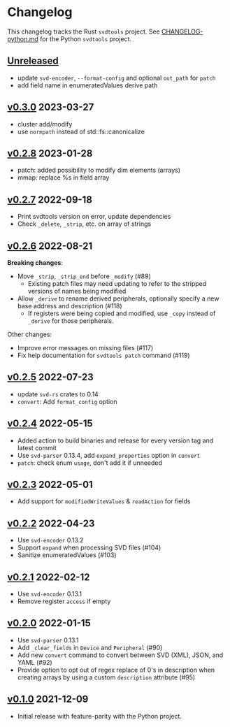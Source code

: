 # Changelog

This changelog tracks the Rust `svdtools` project. See
[CHANGELOG-python.md](CHANGELOG-python.md) for the Python `svdtools` project.

## [Unreleased]

* update `svd-encoder`, `--format-config` and optional `out_path` for `patch`
* add field name in enumeratedValues derive path

## [v0.3.0] 2023-03-27

* cluster add/modify
* use `normpath` instead of std::fs::canonicalize

## [v0.2.8] 2023-01-28

* patch: added possibility to modify dim elements (arrays)
* mmap: replace %s in field array

## [v0.2.7] 2022-09-18

* Print svdtools version on error, update dependencies
* Check `_delete`, `_strip`, etc. on array of strings

## [v0.2.6] 2022-08-21

**Breaking changes**:

* Move `_strip`, `_strip_end` before `_modify` (#89)
    * Existing patch files may need updating to refer to the stripped
      versions of names being modified
* Allow `_derive` to rename derived peripherals, optionally specify a new base
    address and description (#118)
    * If registers were being copied and modified, use `_copy` instead of
      `_derive` for those peripherals.

Other changes:

* Improve error messages on missing files (#117)
* Fix help documentation for `svdtools patch` command (#119)

## [v0.2.5] 2022-07-23

* update `svd-rs` crates to 0.14
* `convert`: Add `format_config` option

## [v0.2.4] 2022-05-15

* Added action to build binaries and release for every version tag and latest commit
* Use `svd-parser` 0.13.4, add `expand_properties` option in `convert`
* `patch`: check enum `usage`, don't add it if unneeded

## [v0.2.3] 2022-05-01

* Add support for `modifiedWriteValues` & `readAction` for fields

## [v0.2.2] 2022-04-23

* Use `svd-encoder` 0.13.2
* Support `expand` when processing SVD files (#104)
* Sanitize enumeratedValues (#103)

## [v0.2.1] 2022-02-12

* Use `svd-encoder` 0.13.1
* Remove register `access` if empty

## [v0.2.0] 2022-01-15

* Use `svd-parser` 0.13.1
* Add `_clear_fields` in `Device` and `Peripheral` (#90)
* Add new `convert` command to convert between SVD (XML), JSON, and YAML (#92)
* Provide option to opt out of regex replace of 0's in description when
  creating arrays by using a custom `description` attribute (#95)

## [v0.1.0] 2021-12-09

* Initial release with feature-parity with the Python project.

[Unreleased]: https://github.com/stm32-rs/svdtools/compare/v0.3.0...HEAD
[v0.3.0]: https://github.com/stm32-rs/svdtools/compare/v0.2.8...v0.3.0
[v0.2.8]: https://github.com/stm32-rs/svdtools/compare/v0.2.7...v0.2.8
[v0.2.7]: https://github.com/stm32-rs/svdtools/compare/v0.2.6...v0.2.7
[v0.2.6]: https://github.com/stm32-rs/svdtools/compare/v0.2.5...v0.2.6
[v0.2.5]: https://github.com/stm32-rs/svdtools/compare/v0.2.4...v0.2.5
[v0.2.4]: https://github.com/stm32-rs/svdtools/compare/v0.2.3...v0.2.4
[v0.2.3]: https://github.com/stm32-rs/svdtools/compare/v0.2.2...v0.2.3
[v0.2.2]: https://github.com/stm32-rs/svdtools/compare/v0.2.1...v0.2.2
[v0.2.1]: https://github.com/stm32-rs/svdtools/compare/v0.2.0...v0.2.1
[v0.2.0]: https://github.com/stm32-rs/svdtools/compare/35c3a79...v0.2.0
[v0.1.0]: https://github.com/stm32-rs/svdtools/pull/84
